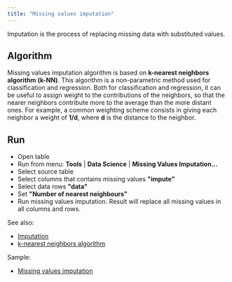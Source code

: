 ```yaml
---
title: "Missing values imputation"
---
```


Imputation is the process of replacing missing data with substituted values.

## Algorithm

Missing values imputation algorithm is based on **k-nearest neighbors algorithm (k-NN)**. This algorithm is a
non-parametric method used for classification and regression. Both for classification and regression, it can be useful
to assign weight to the contributions of the neighbors, so that the nearer neighbors contribute more to the average than
the more distant ones. For example, a common weighting scheme consists in giving each neighbor a weight of **1/d**,
where **d** is the distance to the neighbor.

## Run

* Open table
* Run from menu: **Tools** | **Data Science** | **Missing Values Imputation...**
* Select source table
* Select columns that contains missing values **"impute"**
* Select data rows **"data"**
* Set **"Number of nearest neighbours"**
* Run missing values imputation. Result will replace all missing values in all columns and rows.

See also:

* [Imputation](https://en.wikipedia.org/wiki/Imputation_\(statistics\))
* [k-nearest neighbors algorithm](https://en.wikipedia.org/wiki/K-nearest_neighbors_algorithm)

Sample:

* [Missing values imputation](https://public.datagrok.ai/js/samples/domains/data-science/missing-values-imputation)
